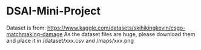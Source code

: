 # DSAI-Mini-Project

Dataset is from: https://www.kaggle.com/datasets/skihikingkevin/csgo-matchmaking-damage
As the dataset files are huge, please download them and place it in /dataset/xxx.csv and /maps/xxx.png
